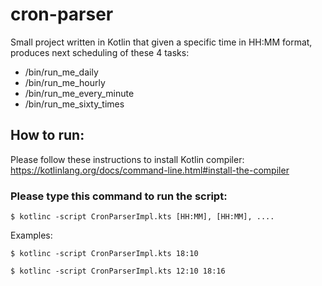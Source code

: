 # cron-parser

Small project written in Kotlin that given a specific time in HH:MM format, produces next scheduling of these 4 tasks:
- /bin/run_me_daily
- /bin/run_me_hourly
- /bin/run_me_every_minute
- /bin/run_me_sixty_times

## How to run:

Please follow these instructions to install Kotlin compiler: https://kotlinlang.org/docs/command-line.html#install-the-compiler

### Please type this command to run the script:
```
$ kotlinc -script CronParserImpl.kts [HH:MM], [HH:MM], ....
```

Examples:

```
$ kotlinc -script CronParserImpl.kts 18:10

$ kotlinc -script CronParserImpl.kts 12:10 18:16
```

